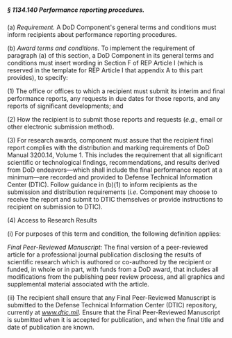 ##### § 1134.140 Performance reporting procedures. #####

(a) *Requirement.* A DoD Component's general terms and conditions must inform recipients about performance reporting procedures.

(b) *Award terms and conditions.* To implement the requirement of paragraph (a) of this section, a DoD Component in its general terms and conditions must insert wording in Section F of REP Article I (which is reserved in the template for REP Article I that appendix A to this part provides), to specify:

(1) The office or offices to which a recipient must submit its interim and final performance reports, any requests in due dates for those reports, and any reports of significant developments; and

(2) How the recipient is to submit those reports and requests (*e.g.,* email or other electronic submission method).

(3) For research awards, component must assure that the recipient final report complies with the distribution and marking requirements of DoD Manual 3200.14, Volume 1. This includes the requirement that all significant scientific or technological findings, recommendations, and results derived from DoD endeavors—which shall include the final performance report at a minimum—are recorded and provided to Defense Technical Information Center (DTIC). Follow guidance in (b)(1) to inform recipients as the submission and distribution requirements (*i.e.* Component may choose to receive the report and submit to DTIC themselves or provide instructions to recipient on submission to DTIC).

(4) Access to Research Results

(i) For purposes of this term and condition, the following definition applies:

*Final Peer-Reviewed Manuscript:* The final version of a peer-reviewed article for a professional journal publication disclosing the results of scientific research which is authored or co-authored by the recipient or funded, in whole or in part, with funds from a DoD award, that includes all modifications from the publishing peer review process, and all graphics and supplemental material associated with the article.

(ii) The recipient shall ensure that any Final Peer-Reviewed Manuscript is submitted to the Defense Technical Information Center (DTIC) repository, currently at *www.dtic.mil.* Ensure that the Final Peer-Reviewed Manuscript is submitted when it is accepted for publication, and when the final title and date of publication are known.